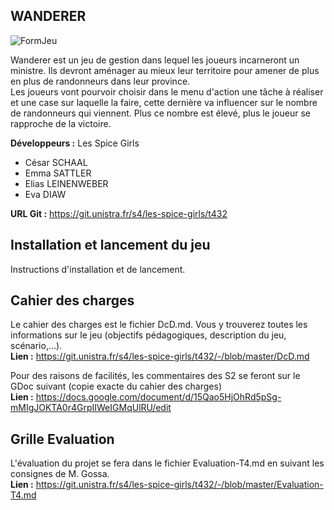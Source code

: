 ## WANDERER


![FormJeu](https://cdn.discordapp.com/attachments/707554098492342274/826705331526303754/unknown.png)

Wanderer est un jeu de gestion dans lequel les joueurs incarneront un ministre. Ils devront aménager au mieux leur territoire pour amener de plus en plus de randonneurs dans leur province. <br>
Les joueurs vont pourvoir choisir dans le menu d'action une tâche à réaliser et une case sur laquelle la faire, cette dernière va influencer sur le nombre de randonneurs qui viennent. Plus ce nombre est élevé, plus le joueur se rapproche de la victoire.

**Développeurs :** Les Spice Girls 
- César SCHAAL
- Emma SATTLER
- Elias LEINENWEBER
- Eva DIAW

**URL Git :** https://git.unistra.fr/s4/les-spice-girls/t432

## Installation et lancement du jeu 
Instructions d'installation et de lancement. 

## Cahier des charges
Le cahier des charges est le fichier DcD.md. Vous y trouverez toutes les informations sur le jeu (objectifs pédagogiques, description du jeu, scénario,...).<br>
**Lien :** https://git.unistra.fr/s4/les-spice-girls/t432/-/blob/master/DcD.md

Pour des raisons de facilités, les commentaires des S2 se feront sur le GDoc suivant (copie exacte du cahier des charges)<br>
**Lien :** https://docs.google.com/document/d/15Qao5HjOhRd5pSg-mMIgJOKTA0r4GrpIIWeIGMqUlRU/edit

## Grille Evaluation
L'évaluation du projet se fera dans le fichier Evaluation-T4.md en suivant les consignes de M. Gossa. <br>
**Lien :** https://git.unistra.fr/s4/les-spice-girls/t432/-/blob/master/Evaluation-T4.md




